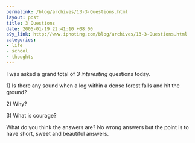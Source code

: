 ```yaml
--- 
permalink: /blog/archives/13-3-Questions.html
layout: post
title: 3 Questions
date: 2005-01-19 22:41:10 +08:00
s9y_link: http://www.iphoting.com/blog/archives/13-3-Questions.html
categories: 
- life
- school
- thoughts
---
```

<p class="whiteline"><p>I was asked a grand total of <em>3</em> <em>interesting</em> questions today.</p>
</p><p class="whiteline"><p>1) Is there any sound when a log within a dense forest falls and hit the ground?</p>
</p><p class="whiteline"><p>2) Why?</p>
</p><p class="whiteline"><p>3) What is courage?</p>
</p><p class="break"><p>What do you think the answers are? No wrong answers but the point is to have short, sweet and beautiful answers.</p></p>
